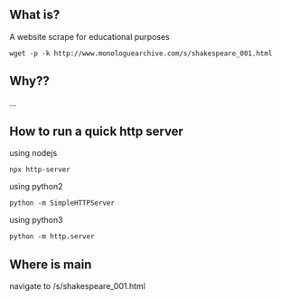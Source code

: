## What is?

A website scrape for educational purposes

    wget -p -k http://www.monologuearchive.com/s/shakespeare_001.html

## Why??

...

## How to run a quick http server

using nodejs

    npx http-server

using python2

    python -m SimpleHTTPServer

using python3

    python -m http.server

## Where is main

navigate to /s/shakespeare_001.html